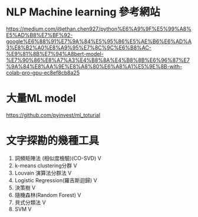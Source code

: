 # NLP Machine learning 參考網站 
https://medium.com/@ethan.chen927/python%E6%A9%9F%E5%99%A8%E5%AD%B8%E7%BF%92-google%E6%88%91%E7%9A%84%E5%95%86%E5%AE%B6%E6%AD%A3%E8%B2%A0%E8%A9%95%E7%8C%9C%E6%B8%AC-%E9%81%8B%E7%94%A8bert-model-%E7%90%86%E8%A7%A3%E4%B8%8A%E4%B8%8B%E6%96%87%E7%9A%84%E8%AA%9E%E8%A8%80%E6%A8%A1%E5%9E%8B-with-colab-pro-gpu-ec8ef8cb8a25

# 大量ML model
https://github.com/pyinvest/ml_toturial

# 文字探勘的幾種工具
1. 詞頻矩陣法 (相似度檢驗)(CO-SVD) V
2. k-means clustering分群 V
3. Louvain 演算法分群法 V
4. Logistic Regression(羅吉斯迴歸) V
5. 決策樹 V
6. 隨機森林(Random Forest) V
7. 貝式分類法 V
8. SVM V
